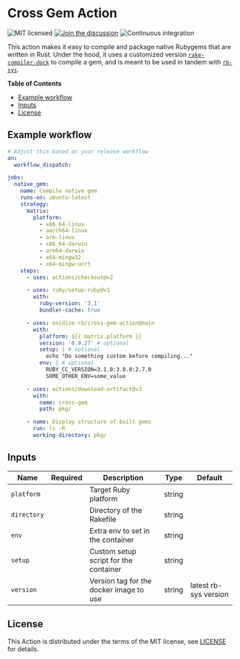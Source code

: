 # Cross Gem Action

![MIT licensed](https://img.shields.io/badge/license-MIT-blue.svg)
[![Join the discussion](https://img.shields.io/badge/slack-chat-blue.svg)](https://join.slack.com/t/oxidize-rb/shared_invite/zt-16zv5tqte-Vi7WfzxCesdo2TqF_RYBCw)
![Continuous integration](https://github.com/oxidize-rb/cross-gem-action/workflows/build-test/badge.svg)

This action makes it easy to compile and package native Rubygems that are written in Rust. Under the hood, it uses a customized version [`rake-compiler-dock`](https://github.com/rake-compiler/rake-compiler-dock) to compile a gem, and is meant to be used in tandem with [`rb-sys`](https://github.com/oxidize-rb/rb-sys).

**Table of Contents**

- [Example workflow](#example-workflow)
- [Inputs](#inputs)
- [License](#license)

## Example workflow

```yaml
# Adjust this based on your release workflow
on:
  workflow_dispatch:

jobs:
  native_gem:
    name: Compile native gem
    runs-on: ubuntu-latest
    strategy:
      matrix:
        platform:
          - x86_64-linux
          - aarch64-linux
          - arm-linux
          - x86_64-darwin
          - arm64-darwin
          - x64-mingw32
          - x64-mingw-ucrt
    steps:
      - uses: actions/checkout@v2

      - uses: ruby/setup-ruby@v1
        with:
          ruby-version: '3.1'
          bundler-cache: true

      - uses: oxidize-rb/cross-gem-action@main
        with:
          platform: ${{ matrix.platform }}
          version: '0.9.27' # optional
          setup: | # optional
            echo "Do something custom before compiling..."
          env: | # optional
            RUBY_CC_VERSION=3.1.0:3.0.0:2.7.0
            SOME_OTHER_ENV=some_value

      - uses: actions/download-artifact@v3
        with:
          name: cross-gem
          path: pkg/

      - name: Display structure of built gems
        run: ls -R
        working-directory: pkg/
```

## Inputs

| Name        | Required | Description                             | Type   | Default               |
| ----------- | :------: | --------------------------------------- | ------ | --------------------- |
| `platform`  |          | Target Ruby platform                    | string |                       |
| `directory` |          | Directory of the Rakefile               | string |                       |
| `env`       |          | Extra env to set in the container       | string |                       |
| `setup`     |          | Custom setup script for the container   | string |                       |
| `version`   |          | Version tag for the docker image to use | string | latest rb-sys version |

## License

This Action is distributed under the terms of the MIT license, see [LICENSE](https://github.com/oxidize-rb/cross-gem-action/blob/master/LICENSE) for details.
